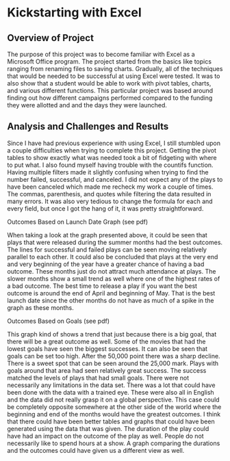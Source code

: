 # Kickstarting with Excel

## Overview of Project

The purpose of this project was to become familiar with Excel as a Microsoft Office 
program. The project started from the basics like topics ranging from renaming files to saving charts. Gradually, all of the techniques that would be needed to be successful at using Excel were tested. It was to also show that a student would be able to work with pivot tables, charts, and various different functions. This particular project was based around finding out how different campaigns performed compared to the funding they were allotted and and the days they were launched. 

## Analysis and Challenges and Results

Since I have had previous experience with using Excel, I still stumbled upon a couple 
difficulties when trying to complete this project. Getting the pivot tables to show exactly what was needed took a bit of fidgeting with where to put what. I also found myself having trouble with the countifs function. Having multiple filters made it slightly confusing when trying to find the number failed, successful, and canceled. I did not expect any of the plays to have been canceled which made me recheck my work a couple of times. The commas, parenthesis, and quotes while filtering the data resulted in many errors. It was also very tedious to change the formula for each and every field, but once I got the hang of it, it was pretty straightforward. 

Outcomes Based on Launch Date Graph (see pdf)

When taking a look at the graph presented above, it could be seen that plays that were released during the summer months had the best outcomes. The lines for successful and failed plays can be seen moving relatively parallel to each other. It could also be concluded that plays at the very end and very beginning of the year have a greater chance of having a bad outcome. These months just do not attract much attendance at plays. The slower months show a small trend as well where one of the highest rates of a bad outcome. The best time to release a play if you want the best outcome is around the end of April and beginning of May. That is the best launch date since the other months do not have as much of a spike in the graph as these months.

Outcomes Based on Goals (see pdf)

This graph kind of shows a trend that just because there is a big goal, that there will be a great outcome as well. Some of the movies that had the lowest goals have seen the biggest successes. It can also be seen that goals can be set too high. After the 50,000 point there was a sharp decline. There is a sweet spot that can be seen around the 25,000 mark. Plays with goals around that area had seen relatively great success. The success matched the levels of plays that had small goals. There were not necessarily any limitations in the data set. There was a lot that could have been done with the data with a trained eye. These were also all in English and the data did not really grasp it on a global perspective. This case could be completely opposite somewhere at the other side of the world where the beginning and end of the months would have the greatest outcomes. I think that there could have been better tables and graphs that could have been generated using the data that was given. The duration of the play could have had an impact on the outcome of the play as well. People do not necessarily like to spend hours at a show. A graph comparing the durations and the outcomes could have given us a different view as well. 

